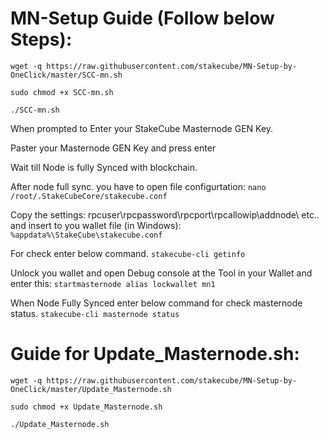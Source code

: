 # MN-Setup Guide (Follow below Steps):
`wget -q https://raw.githubusercontent.com/stakecube/MN-Setup-by-OneClick/master/SCC-mn.sh`

`sudo chmod +x SCC-mn.sh`

`./SCC-mn.sh`


When prompted to Enter your StakeCube Masternode GEN Key.

Paster your Masternode GEN Key and press enter


Wait till Node is fully Synced with blockchain.

After node full sync. you have to open file configurtation: 
`nano /root/.StakeCubeCore/stakecube.conf`

Copy the settings: rpcuser\rpcpassword\rpcport\rpcallowip\addnode\ etc.. and insert to you wallet file (in Windows):
`%appdata%\StakeCube\stakecube.conf` 

For check enter below command.
`stakecube-cli getinfo`

Unlock you wallet and open Debug console at the Tool in your Wallet and enter this: 
`startmasternode alias lockwallet mn1`

When Node Fully Synced enter below command for check masternode status.
`stakecube-cli masternode status`

# Guide for Update_Masternode.sh:
`wget -q https://raw.githubusercontent.com/stakecube/MN-Setup-by-OneClick/master/Update_Masternode.sh`

`sudo chmod +x Update_Masternode.sh`

`./Update_Masternode.sh`
